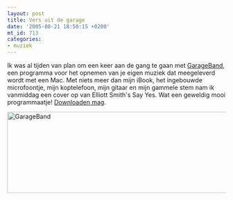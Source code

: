 ```yaml
---
layout: post
title: Vers uit de garage
date: '2005-08-21 18:50:15 +0200'
mt_id: 713
categories:
- muziek
---
```

Ik was al tijden van plan om een keer aan de gang te gaan met <a href="http://www.apple.com/ilife/garageband/">GarageBand</a>, een programma voor het opnemen van je eigen muziek dat meegeleverd wordt met een Mac. Met niets meer dan mijn iBook, het ingebouwde microfoontje, mijn koptelefoon, mijn gitaar en mijn gammele stem nam ik vanmiddag een cover op van Elliott Smith's Say Yes. Wat een geweldig mooi programmaatje! <a href="/files/breun%20-%20Say%20Yes.mp3">Downloaden mag</a>.

<img src="{{ site.url }}/images/garageband_say_yes.jpg" width="505" height="188" alt="GarageBand" />
